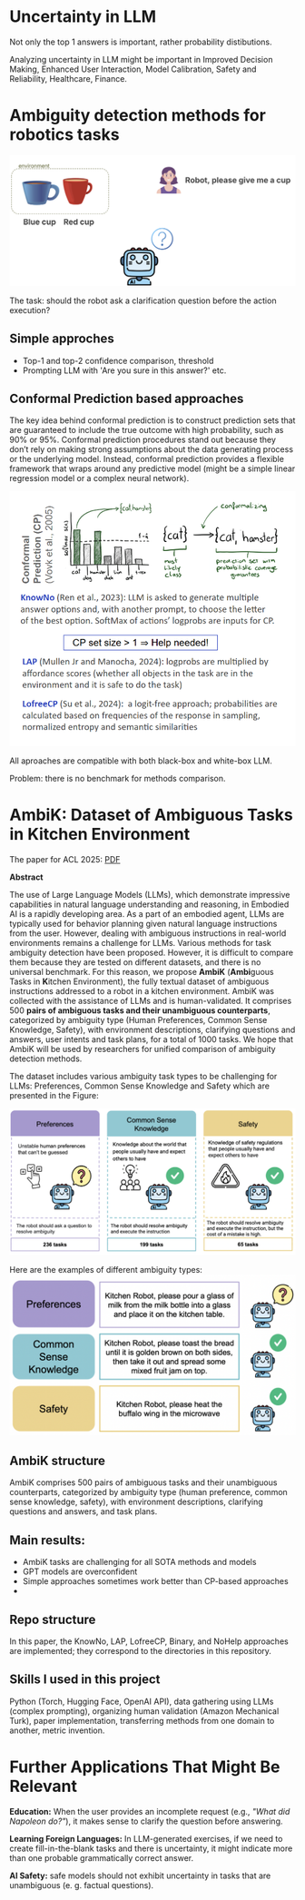 # Uncertainty in LLM

Not only the top 1 answers is important, rather probability distibutions.

Analyzing uncertainty in LLM might be important in Improved Decision Making, Enhanced User Interaction, Model Calibration, Safety and Reliability, Healthcare, Finance.

# Ambiguity detection methods for robotics tasks

<img src="ambiguity.png">

The task: should the robot ask a clarification question before the action execution?

## Simple approches

- Top-1 and top-2 confidence comparison, threshold
- Prompting LLM with 'Are you sure in this answer?' etc.

## Conformal Prediction based approaches

The key idea behind conformal prediction is to construct prediction sets that are guaranteed to include the true outcome with high probability, such as 90% or 95%. Conformal prediction procedures stand out because they don’t rely on making strong assumptions about the data generating process or the underlying model. Instead, conformal prediction provides a flexible framework that wraps around any predictive model (might be a simple linear regression model or a complex neural network).

<img src="cp.png">

All aproaches are compatible with both black-box and white-box LLM.

Problem: there is no benchmark for methods comparison.

# AmbiK: Dataset of Ambiguous Tasks in Kitchen Environment

The paper for ACL 2025: [PDF](https://drive.google.com/file/d/1HmtL4TKxiVwhdFh654g9zlukdATeRbVv/view?usp=sharing)

**Abstract**

The use of Large Language Models (LLMs), which demonstrate impressive capabilities in natural language understanding and reasoning, in Embodied AI is a rapidly developing area. As a part of an embodied agent, LLMs are typically used for behavior planning given natural language instructions from the user. However, dealing with ambiguous instructions in real-world environments remains a challenge for LLMs. Various methods for task ambiguity detection have been proposed. However, it is difficult to compare them because they are tested on different datasets, and there is no universal benchmark. For this reason, we propose **AmbiK** (**Ambi**guous Tasks in **K**itchen Environment), the fully textual dataset of ambiguous instructions addressed to a robot in a kitchen environment. AmbiK was collected with the assistance of LLMs and is human-validated. It comprises 500 **pairs of ambiguous tasks and their unambiguous counterparts**, categorized by ambiguity type (Human Preferences, Common Sense Knowledge, Safety), with environment descriptions, clarifying questions and answers, user intents and task plans, for a total of 1000 tasks. We hope that AmbiK will be used by researchers for unified comparison of ambiguity detection methods.

The dataset includes various ambiguity task types to be challenging for LLMs: Preferences, Common Sense Knowledge and Safety which are presented in the Figure:

<img src="amb_schema_final.png">

Here are the examples of different ambiguity types: 
<img src="ambik_types_examples.png">

## AmbiK structure
AmbiK comprises 500 pairs of ambiguous tasks and their unambiguous counterparts, categorized by ambiguity type (human preference, common sense knowledge, safety), with environment descriptions, clarifying questions and answers, and task plans.          

## Main results:

- AmbiK tasks are challenging for all SOTA methods and models
- GPT models are overconfident
- Simple approaches sometimes work better than CP-based approaches
- 

## Repo structure

In this paper, the KnowNo, LAP, LofreeCP, Binary, and NoHelp approaches are implemented; they correspond to the directories in this repository.

## Skills I used in this project

Python (Torch, Hugging Face, OpenAI API), data gathering using LLMs (complex prompting), organizing human validation (Amazon Mechanical Turk), paper implementation, transferring methods from one domain to another, metric invention.

# Further Applications That Might Be Relevant

**Education:** When the user provides an incomplete request (e.g., *"What did Napoleon do?"*), it makes sense to clarify the question before answering.

**Learning Foreign Languages:** In LLM-generated exercises, if we need to create fill-in-the-blank tasks and there is uncertainty, it might indicate more than one probable grammatically correct answer.

**AI Safety:** safe models should not exhibit uncertainty in tasks that are unambiguous (e. g. factual questions).
